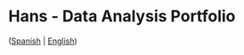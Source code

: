 # Hans - Data Analysis Portfolio 
([Spanish](https://github.com/HansAllTech/Hans_Data_Analysis_Portfolio/blob/main/Proyectos.md#tabla-de-contenido-es--en) | [English](https://github.com/HansAllTech/Hans_Data_Analysis_Portfolio/blob/main/Projects.md#table-of-content-es--en))                                                            
                                                                                                                                                                                       
                                                                                                                        
                                                                                                                                                                      
                                                                                                                            
                                                                                                      
                                                                           
                                                               
                       
             
           
    
       
  
